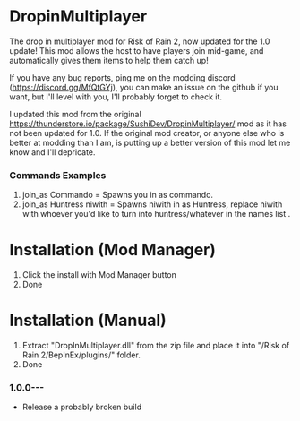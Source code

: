 # DropinMultiplayer
The drop in multiplayer mod for Risk of Rain 2, now updated for the 1.0 update!
This mod allows the host to have players join mid-game, and automatically gives them items to help them catch up!

If you have any bug reports, ping me on the modding discord (https://discord.gg/MfQtGYj), you can make an issue on the github if you want, but I'll level with you, I'll probably forget to check it.

I updated this mod from the original https://thunderstore.io/package/SushiDev/DropinMultiplayer/ mod as it has not been updated for 1.0. If the original mod creator, or anyone else who is better at modding than I am, is putting up a better version of this mod let me know and I'll depricate. 


### Commands Examples
  1. join_as Commando = Spawns you in as commando.
  2. join_as Huntress niwith = Spawns niwith in as Huntress, replace niwith with whoever you'd like to turn into huntress/whatever in the names list .
  
# Installation (Mod Manager)
 1. Click the install with Mod Manager button
 2. Done
 
  
# Installation (Manual)
 1. Extract "DropInMultiplayer.dll" from the zip file and place it into  "/Risk of Rain 2/BepInEx/plugins/" folder.
 2. Done
 
### 1.0.0---
* Release a probably broken build

